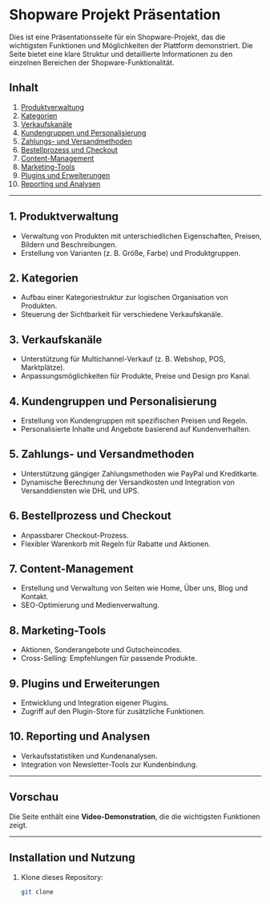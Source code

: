 # Shopware Projekt Präsentation

Dies ist eine Präsentationsseite für ein Shopware-Projekt, das die wichtigsten Funktionen und Möglichkeiten der Plattform demonstriert. Die Seite bietet eine klare Struktur und detaillierte Informationen zu den einzelnen Bereichen der Shopware-Funktionalität.

## Inhalt

1. [Produktverwaltung](#1-produktverwaltung)
2. [Kategorien](#2-kategorien)
3. [Verkaufskanäle](#3-verkaufskanäle)
4. [Kundengruppen und Personalisierung](#4-kundengruppen-und-personalisierung)
5. [Zahlungs- und Versandmethoden](#5-zahlungs--und-versandmethoden)
6. [Bestellprozess und Checkout](#6-bestellprozess-und-checkout)
7. [Content-Management](#7-content-management)
8. [Marketing-Tools](#8-marketing-tools)
9. [Plugins und Erweiterungen](#9-plugins-und-erweiterungen)
10. [Reporting und Analysen](#10-reporting-und-analysen)

---

## 1. Produktverwaltung

- Verwaltung von Produkten mit unterschiedlichen Eigenschaften, Preisen, Bildern und Beschreibungen.
- Erstellung von Varianten (z. B. Größe, Farbe) und Produktgruppen.

## 2. Kategorien

- Aufbau einer Kategoriestruktur zur logischen Organisation von Produkten.
- Steuerung der Sichtbarkeit für verschiedene Verkaufskanäle.

## 3. Verkaufskanäle

- Unterstützung für Multichannel-Verkauf (z. B. Webshop, POS, Marktplätze).
- Anpassungsmöglichkeiten für Produkte, Preise und Design pro Kanal.

## 4. Kundengruppen und Personalisierung

- Erstellung von Kundengruppen mit spezifischen Preisen und Regeln.
- Personalisierte Inhalte und Angebote basierend auf Kundenverhalten.

## 5. Zahlungs- und Versandmethoden

- Unterstützung gängiger Zahlungsmethoden wie PayPal und Kreditkarte.
- Dynamische Berechnung der Versandkosten und Integration von Versanddiensten wie DHL und UPS.

## 6. Bestellprozess und Checkout

- Anpassbarer Checkout-Prozess.
- Flexibler Warenkorb mit Regeln für Rabatte und Aktionen.

## 7. Content-Management

- Erstellung und Verwaltung von Seiten wie Home, Über uns, Blog und Kontakt.
- SEO-Optimierung und Medienverwaltung.

## 8. Marketing-Tools

- Aktionen, Sonderangebote und Gutscheincodes.
- Cross-Selling: Empfehlungen für passende Produkte.

## 9. Plugins und Erweiterungen

- Entwicklung und Integration eigener Plugins.
- Zugriff auf den Plugin-Store für zusätzliche Funktionen.

## 10. Reporting und Analysen

- Verkaufsstatistiken und Kundenanalysen.
- Integration von Newsletter-Tools zur Kundenbindung.

---

## Vorschau

Die Seite enthält eine **Video-Demonstration**, die die wichtigsten Funktionen zeigt.

---

## Installation und Nutzung

1. Klone dieses Repository:
   ```bash
   git clone 
